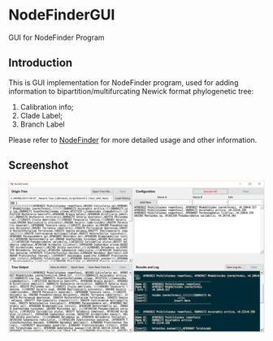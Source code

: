 NodeFinderGUI
=============
GUI for NodeFinder Program

Introduction
------------

This is GUI implementation  for NodeFinder program, used for adding information to
bipartition/multifurcating Newick format phylogenetic tree:

1. Calibration info;
2. Clade Label;
3. Branch Label

Please refer to [NodeFinder](https://github.com/zxjsdp) for more detailed
usage and other information.

Screenshot
----------
![Screenshot](./data/screen_shot.png)

